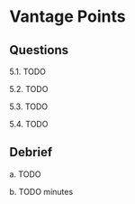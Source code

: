 # Vantage Points

## Questions

5.1. TODO

5.2. TODO

5.3. TODO

5.4. TODO

## Debrief

a. TODO

b. TODO minutes
